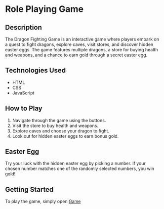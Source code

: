 # Role Playing Game

## Description
The Dragon Fighting Game is an interactive game where players embark on a quest to fight dragons, explore caves, visit stores, and discover hidden easter eggs. The game features multiple dragons, a store for buying health and weapons, and a chance to earn gold through a secret easter egg.

## Technologies Used
- HTML
- CSS
- JavaScript

## How to Play
1. Navigate through the game using the buttons.
2. Visit the store to buy health and weapons.
3. Explore caves and choose your dragon to fight.
4. Look out for hidden easter eggs to earn bonus gold.

## Easter Egg
Try your luck with the hidden easter egg by picking a number. If your chosen number matches one of the randomly selected numbers, you win gold!

## Getting Started
To play the game, simply open [Game](https://samuelcardenasg23.github.io/role-playing-game/)
